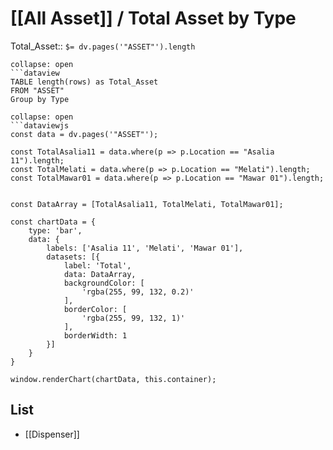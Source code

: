# [[All Asset]] / Total Asset by Type
Total_Asset:: `$= dv.pages('"ASSET"').length`
```ad-Dataview
collapse: open
```dataview 
TABLE length(rows) as Total_Asset
FROM "ASSET" 
Group by Type
```

```ad-Chart
collapse: open
```dataviewjs
const data = dv.pages('"ASSET"');

const TotalAsalia11 = data.where(p => p.Location == "Asalia 11").length;
const TotalMelati = data.where(p => p.Location == "Melati").length;
const TotalMawar01 = data.where(p => p.Location == "Mawar 01").length;


const DataArray = [TotalAsalia11, TotalMelati, TotalMawar01];

const chartData = {
    type: 'bar',
    data: {
        labels: ['Asalia 11', 'Melati', 'Mawar 01'],
        datasets: [{
            label: 'Total',
            data: DataArray,
            backgroundColor: [
                'rgba(255, 99, 132, 0.2)'
            ],
            borderColor: [
                'rgba(255, 99, 132, 1)'
            ],
            borderWidth: 1
        }]
    }
}

window.renderChart(chartData, this.container);
```

## List
- [[Dispenser]]

